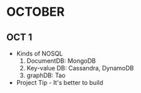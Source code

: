 # OCTOBER

## OCT 1
- Kinds of NOSQL
  1. DocumentDB: MongoDB
  2. Key-value DB: Cassandra, DynamoDB
  3. graphDB: Tao
- Project Tip - It's better to build 